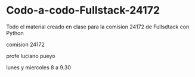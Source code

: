 # Codo-a-codo-Fullstack-24172
Todo el material creado en clase para la comision 24172 de Fullsdtack con Python


comision 24172

profe luciano pueyo

lunes y miercoles 8 a 9.30